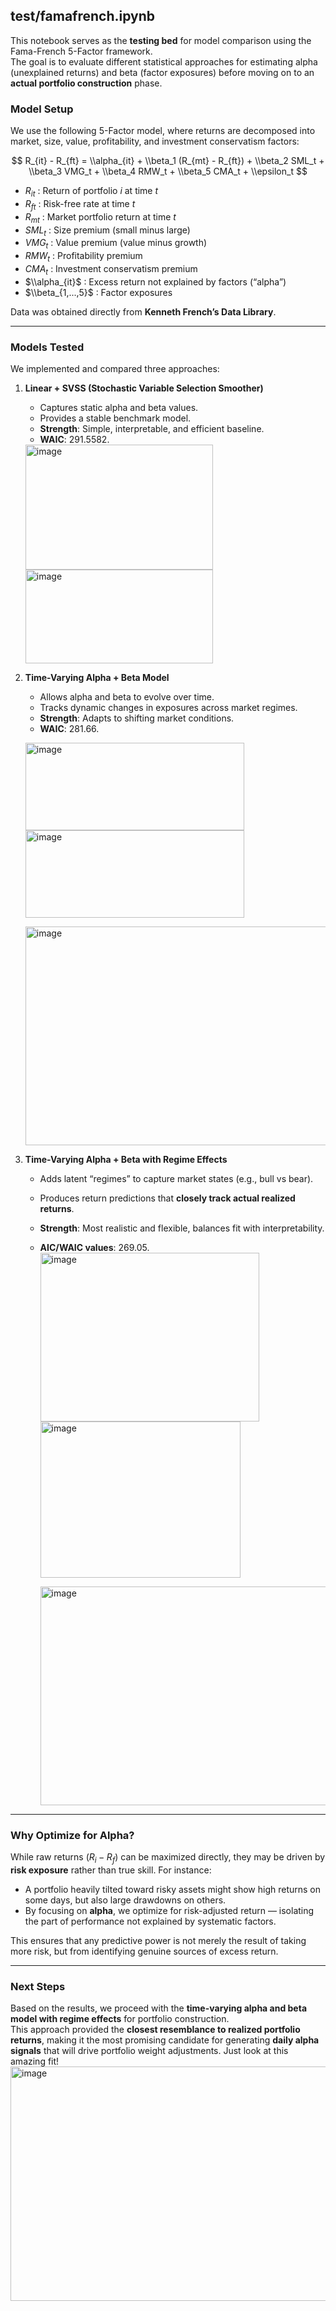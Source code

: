 ## test/famafrench.ipynb

This notebook serves as the **testing bed** for model comparison using the Fama-French 5-Factor framework.  
The goal is to evaluate different statistical approaches for estimating alpha (unexplained returns) and beta (factor exposures) before moving on to an **actual portfolio construction** phase.

### Model Setup
We use the following 5-Factor model, where returns are decomposed into market, size, value, profitability, and investment conservatism factors:

$$
R_{it} - R_{ft} = \\alpha_{it} + \\beta_1 (R_{mt} - R_{ft}) + \\beta_2 SML_t + \\beta_3 VMG_t + \\beta_4 RMW_t + \\beta_5 CMA_t + \\epsilon_t
$$

- $R_{it}$ : Return of portfolio *i* at time *t*  
- $R_{ft}$ : Risk-free rate at time *t*  
- $R_{mt}$ : Market portfolio return at time *t*  
- $SML_t$ : Size premium (small minus large)  
- $VMG_t$ : Value premium (value minus growth)  
- $RMW_t$ : Profitability premium  
- $CMA_t$ : Investment conservatism premium  
- $\\alpha_{it}$ : Excess return not explained by factors (“alpha”)  
- $\\beta_{1,...,5}$ : Factor exposures  

Data was obtained directly from **Kenneth French’s Data Library**.

---

### Models Tested
We implemented and compared three approaches:

1. **Linear + SVSS (Stochastic Variable Selection Smoother)**  
   - Captures static alpha and beta values.  
   - Provides a stable benchmark model.  
   - **Strength**: Simple, interpretable, and efficient baseline.  
   - **WAIC**: 291.5582.
   <img width="300" height="200" alt="image" src="https://github.com/user-attachments/assets/c4e067d7-11c2-4e7e-9dd9-81a2f389e71d" />

   <img width="300" height="150" alt="image" src="https://github.com/user-attachments/assets/4ab03ef3-622a-4cf2-93fb-ac635a923097" />


2. **Time-Varying Alpha + Beta Model**  
   - Allows alpha and beta to evolve over time.  
   - Tracks dynamic changes in exposures across market regimes.  
   - **Strength**: Adapts to shifting market conditions.  
   - **WAIC**: 281.66.
   
   <img width="350" height="140" alt="image" src="https://github.com/user-attachments/assets/84a3be26-3ef7-4d49-8fbd-806117f8ed8b" /> <img width="350" height="140" alt="image" src="https://github.com/user-attachments/assets/38f09027-c961-4ec2-8764-cae8c8e08f5c" /> 

   <img width="700" height="350" alt="image" src="https://github.com/user-attachments/assets/8fef8479-4665-40f1-8058-4799f956c806" />

3. **Time-Varying Alpha + Beta with Regime Effects**  
   - Adds latent “regimes” to capture market states (e.g., bull vs bear).  
   - Produces return predictions that **closely track actual realized returns**.  
   - **Strength**: Most realistic and flexible, balances fit with interpretability.  
   - **AIC/WAIC values**: 269.05.  
<img width="350" height="270" alt="image" src="https://github.com/user-attachments/assets/0a291f67-3c9a-4bd5-bf60-a181f5a58be0" /> <img width="320" height="250" alt="image" src="https://github.com/user-attachments/assets/3588db66-3840-4f51-8132-98f85abd3f0f" />

     <img width="700" height="350" alt="image" src="https://github.com/user-attachments/assets/89e341a0-9e5e-49b5-bb37-1150bd5f8251" />

---

### Why Optimize for Alpha?
While raw returns ($R_i - R_f$) can be maximized directly, they may be driven by **risk exposure** rather than true skill. For instance:  
- A portfolio heavily tilted toward risky assets might show high returns on some days, but also large drawdowns on others.  
- By focusing on **alpha**, we optimize for risk-adjusted return — isolating the part of performance not explained by systematic factors.  

This ensures that any predictive power is not merely the result of taking more risk, but from identifying genuine sources of excess return.

---

### Next Steps
Based on the results, we proceed with the **time-varying alpha and beta model with regime effects** for portfolio construction.  
This approach provided the **closest resemblance to realized portfolio returns**, making it the most promising candidate for generating **daily alpha signals** that will drive portfolio weight adjustments. Just look at this amazing fit!
<img width="750" height="375" alt="image" src="https://github.com/user-attachments/assets/37315d7e-13a3-4a99-bca5-ade520b07332" />


